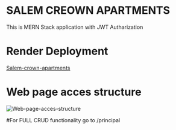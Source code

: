 # SALEM CREOWN APARTMENTS

This is MERN Stack application with JWT Autharization

# Render Deployment
[Salem-crown-apartments](https://salem-crown-apartments.onrender.com/)

# Web page acces structure
![Web-page-acces-structure](https://user-images.githubusercontent.com/112988428/210862139-e9c18339-dbec-4a06-aeba-56488b751134.jpg)


#For FULL CRUD functionality go to /principal
